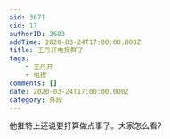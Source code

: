 ```yaml
---
aid: 3671
cid: 17
authorID: 3603
addTime: 2020-03-24T17:00:00.000Z
title: 王丹开电报群了
tags:
    - 王丹开
    - 电报
comments: []
date: 2020-03-24T17:00:00.000Z
category: 外段
---
```


他推特上还说要打算做点事了。大家怎么看?
